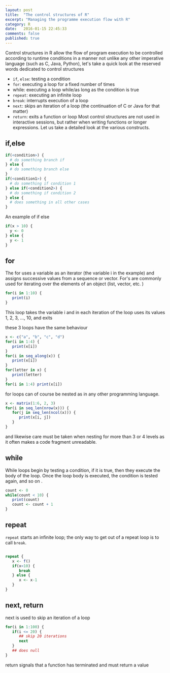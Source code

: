 ```yaml
---
layout: post
title:  "The control structures of R"
excerpt: "Managing the programme execution flow with R"
category: R 
date:   2016-01-15 22:45:33
comments: false
published: true
---
```


Control structures in R allow the flow of program execution to be controlled according to runtime conditions in a manner not unlike any other imperative language (such as C, Java, Python), let's take a quick look at the reserved words dedicated to control structures

* `if`, `else`: testing a condition
* `for`: executing a loop for a fixed number of times
* while: executing a loop while/as long as the condition is true
* `repeat`: executing an infinite loop
* `break`: interrupts execution of a loop
* `next`: skips an iteration of a loop (the continuation of C or Java for that matter)
* `return`: exits a function or loop
Most control structures are not used in interactive sessions, but rather when writing functions or
longer expressions. Let us take a detailed look at the various constructs.
## if,else

```r
if(<condition>) { 
  # do something branch if
} else {
  # do something branch else
}
if(<condition1>) {
  # do something if condition 1
} else if(<condition2>) {
  # do something if condition 2
} else {
  # does something in all other cases
}
```

An example of if else

```r
if(x > 10) {
  y <- 0
} else {
  y <- 1
}
```

## for
The for uses a variable as an iterator (the variable i in the example) and assigns successive values from a sequence or vector. 
For's are commonly used for iterating over the elements of an object (list, vector, etc. )

```r
for(i in 1:10) {
   print(i)
}
```

This loop takes the variable i and in each iteration of the loop uses its values 1, 2, 3, ..., 10, and exits

these 3 loops have the same behaviour

```r
x <- c("a", "b", "c", "d")
for(i in 1:4) {
   print(x[i])
}
for(i in seq_along(x)) {
   print(x[i])
}
for(letter in x) {
   print(letter)
}
for(i in 1:4) print(x[i])
```
for loops can of course be nested as in any other programming language.

```r
x <- matrix(1:6, 2, 3)
for(i in seq_len(nrow(x))) {
   for(j in seq_len(ncol(x))) {
      print(x[i, j])
   }
}
```

and likewise care must be taken when nesting for more than 3 or 4 levels as it often makes a code fragment unreadable.

## while

While loops begin by testing a condition, if it is true, then they execute the body of the loop. Once the loop body is executed, the condition is tested again, and so on .

```r
count <- 0
while(count < 10) {
   print(count)
   count <- count + 1
}
```


## repeat

`repeat` starts an infinite loop; the only way to get out of a repeat loop is to call `break`.

```r

repeat {
   x <- f()
   if(x<10) {
      break
   } else {
      x <- x-1
   }
}
```

## next, return
next is used to skip an iteration of a loop

```r
for(i in 1:100) {
   if(i <= 20) {
      ## skip 20 iterations
      next
   }
   ## does null
}
```

return signals that a function has terminated and must return a value